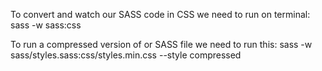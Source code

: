 To convert and watch our SASS code in CSS we need to run on terminal:
sass -w sass:css

To run a compressed version of or SASS file we need to run this:
sass -w sass/styles.sass:css/styles.min.css --style compressed
